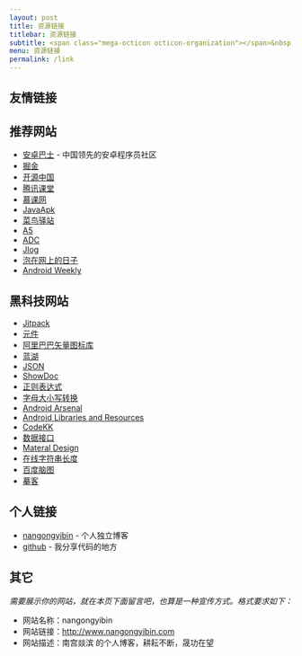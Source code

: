 ```yaml
---
layout: post
title: 资源链接
titlebar: 资源链接
subtitle: <span class="mega-octicon octicon-organization"></span>&nbsp;&nbsp; 资源链接
menu: 资源链接
permalink: /link
---
```

## 友情链接
## 推荐网站
- [安卓巴士](http://www.apkbus.com/) - 中国领先的安卓程序员社区
- [掘金](https://juejin.im/welcome/android)
- [开源中国](https://www.oschina.net/blog?classification=428602)
- [腾讯课堂](https://ke.qq.com/course/list?mt=1001&st=2003&tt=3021)
- [慕课网](https://www.imooc.com/course/list?c=android)
- [JavaApk](http://www.javaapk.com/)
- [菜鸟驿站](https://www.runoob.com/w3cnote/android-tutorial-intro.html)
- [A5](http://www.a5xiazai.com/android/yingyong/list_894_3.html)
- [ADC](https://www.android-doc.com/)
- [Jlog](https://www.race604.com/)
- [泡在网上的日子](http://www.jcodecraeer.com/plus/list.php?tid=16)
- [Android Weekly](androidweekly.net)
## 黑科技网站
- [Jitpack](https://jitpack.io/)
- [元件](https://element.eleme.cn/#/zh-CN)
- [阿里巴巴矢量图标库](https://www.iconfont.cn/home/index?spm=a313x.7781069.1998910419.2)
- [蓝湖](https://lanhuapp.com/web/#/user/login?referrer=sketch)
- [JSON](http://www.bejson.com/)
- [ShowDoc](https://www.showdoc.cc/user/login)
- [正则表达式](http://tool.oschina.net/regex/)
- [字母大小写转换](http://tool.lanrentuku.com/daxiaoxie/)
- [Android Arsenal](https://android-arsenal.com/)
- [Android Libraries and Resources](http://alamkanak.github.io/android-libraries-and-resources/)
- [CodeKK](https://p.codekk.com/)
- [数据接口](http://www.k780.com/api)
- [Materal Design](https://material.io/design/environment/)
- [在线字符串长度](http://www.5ixuexiwang.com/str/length.php)
- [百度脑图](http://naotu.baidu.com/)
- [摹客](https://www.mockplus.cn/)
## 个人链接
- [nangongyibin](http://www.nangongyibin.com/) - 个人独立博客
- [github](https://github.com/nangongyibin7219) -  我分享代码的地方
## 其它  
*需要展示你的网站，就在本页下面留言吧，也算是一种宣传方式。格式要求如下：*
- 网站名称：nangongyibin
- 网站链接：http://www.nangongyibin.com  
- 网站描述：南宫燚滨 的个人博客，耕耘不断，晟功在望  